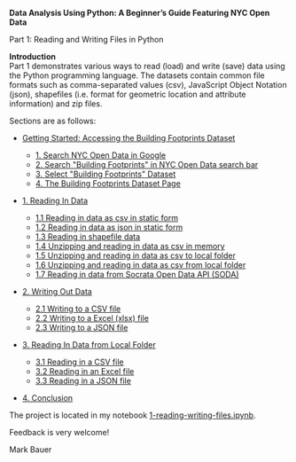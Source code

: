 **Data Analysis Using Python: A Beginner’s Guide Featuring NYC Open Data**

Part 1: Reading and Writing Files in Python

**Introduction**  
Part 1 demonstrates various ways to read (load) and write (save) data using the Python programming language. The datasets contain common file formats such as comma-separated values (csv), JavaScript Object Notation (json), shapefiles (i.e. format for geometric location and attribute information) and zip files.

Sections are as follows:

- [Getting Started: Accessing the Building Footprints Dataset](#-Getting-Started:-Accessing-the-Building-Footprints-Dataset)
    * [1. Search NYC Open Data in Google](##1.-Search-NYC-Open-Data-in-Google)
    * [2. Search "Building Footprints" in NYC Open Data search bar](##-2.-Search-"Building-Footprints"-in-NYC-Open-Data-search-bar)
    * [3. Select "Building Footprints" Dataset](##3.-Select-"Building-Footprints"-Dataset)
    * [4. The Building Footprints Dataset Page](##4.-The-Building-Footprints-Dataset-Page)
       
       
- [1. Reading In Data](#-1.-Reading-In-Data)
    * [1.1 Reading in data as csv in static form](##-1.1-Reading-in-data-as-csv-in-static-form)
    * [1.2 Reading in data as json in static form](##-1.2-Reading-in-data-as-json-in-static-form)
    * [1.3 Reading in shapefile data](##-1.3-Reading-in-shapefile-data)
    * [1.4 Unzipping and reading in data as csv in memory](##-1.4-Unzipping-and-reading-in-data-as-csv-in-memory)
    * [1.5 Unzipping and reading in data as csv to local folder](##-1.4-Unzipping-and-reading-in-data-as-csv-to-local-folder)
    * [1.6 Unzipping and reading in data as csv from local folder](##-1.4-Unzipping-and-reading-in-data-as-csv-from-local-folder)
    * [1.7 Reading in data from Socrata Open Data API (SODA)](##-1.5-Reading-in-data-from-Socrata-Open-Data-API-%28SODA%29)
       
       
- [2. Writing Out Data](#-2.-Writing-Out-Data)
    * [2.1 Writing to a CSV file](##-2.1-Writing-to-a-CSV-file)
    * [2.2 Writing to a Excel (xlsx) file](##-2.2-Writing-to-a-Excel-%28xlsx%29-file)
    * [2.3 Writing to a JSON file](##-2.3-Writing-to-a-JSON-file)
       
       
- [3. Reading In Data from Local Folder](#-3.-Reading-In-Data-from-Local-Folder)
    * [3.1 Reading in a CSV file](##-3.1-Reading-in-a-CSV-file)
    * [3.2 Reading in an Excel file](##-3.2-Reading-in-an-Excel-file)
    * [3.3 Reading in a JSON file](##-3.3-Reading-in-a-JSON-file)
       
       
- [4. Conclusion](#-4.-Conclusion)

The project is located in my notebook [1-reading-writing-files.ipynb](https://github.com/mebauer/data-analysis-using-python/blob/master/1-reading-writing-files/1-reading-writing-files.ipynb).

Feedback is very welcome!

Mark Bauer